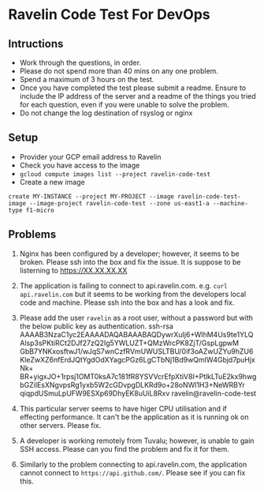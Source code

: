 Ravelin Code Test For DevOps
============================

## Intructions
- Work through the questions, in order.
- Please do not spend more than 40 mins on any one problem.
- Spend a maximum of 3 hours on the test.
- Once you have completed the test please submit a readme. Ensure to include the IP address of the server and a readme of the things you tried for each question, even if you were unable to solve the problem.
- Do not change the log destination of rsyslog or nginx

## Setup
* Provider your GCP email address to Ravelin
* Check you have access to the image
* `gcloud compute images list --project ravelin-code-test`
* Create a new image
```
create MY-INSTANCE --project MY-PROJECT --image ravelin-code-test-image --image-project ravelin-code-test --zone us-east1-a --machine-type f1-micro
```

## Problems
1. Nginx has been configured by a developer; however, it seems to be broken. Please ssh into the box and fix the issue. It is suppose to be listerning to https://XX.XX.XX.XX

2. The application is failing to connect to api.ravelin.com. e.g. `curl api.ravelin.com` but it seems to be working from the developers local code and machine. Please ssh into the box and has a look and fix.

3. Please add the user `ravelin` as a root user, without a password but with the below public key as authentication.
ssh-rsa AAAAB3NzaC1yc2EAAAADAQABAAABAQDywrXuIj6+WlhM4Us9te1YLQAlsp3sPKtiRCt2DJf27zQ2Ig5YWLUZT+QMzWrcPK8ZjT/GspLgpwM
GbB7YNKxosftwJ1/wJqS7wnCzfRVmUWUSLTBU/0if3oAZwUZYu9hZU6KleZwXZ6nfErdJQtYgdOdXYagcPGz6LgCTbNj1Bd9wQmIW4Gbjd7puHjxNk+
BR+yigxJO+1rpsj1OMT0ksA7c181fR8YSVVcrEfpXtiV8I+PtlkLTuE2kx9hwgbGZilEsXNgvpsRg1yxb5W2cGDvpgDLKRd9o+28oNWl1H3+NeWRBYr
qiqpdUSmuLpUFW9ESXp69DhyEK8uUiL8Rxv ravelin@ravelin-code-test

4. This particular server seems to have higer CPU utilisation and if effecting performance. It can't be the application as it is running ok on other servers. Please fix.

5. A developer is working remotely from Tuvalu; however, is unable to gain SSH access. Please can you find the problem and fix it for them.

6. Similarly to the problem connecting to api.ravelin.com, the application cannot connect to `https://api.github.com/`. Please see if you can fix this.
